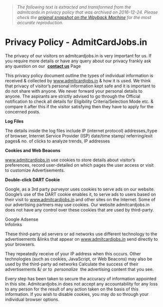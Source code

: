 > *The following text is extracted and transformed from the admitcardx.in privacy policy that was archived on 2016-12-24. Please check the [original snapshot on the Wayback Machine](https://web.archive.org/web/20161224024105id_/http%3A//admitcardx.in/privacy-policy) for the most accurate reproduction.*

# Privacy Policy - AdmitCardJobs.in

The privacy of our visitors on admitcardjobs.in is very important for us. If you require more details or have any query about our privacy frankly ask any question on our  **[contact us](http://www.admitcardjobs.in/contact-us/)** Page

This privacy policy document outline the types of individual information is received & collected by www.admitcardjobs.in & how it is used. We think that privacy of visitor’s personal information kept safe and it is important to do not share with anyone. We never forward your personal details to anyone. The aspirants are strictly advised to go through the Official notification to check all details for Eligibility Criteria/Selection Mode etc. & compare it after this if the visitor satisfying then they have to apply for the concerned posts.

**Log Files**

The details inside the log files include IP (internet protocol) addresses,/type of browser, Internet Service Provider (ISP) date/time stamp/ referring/exit pages& no. of clicks to analyze trends, IP addresses

**Cookies and Web Beacons**

www.admitcardjobs.in use cookies to store details about visitor’s preferences, record user-detailed on which pages the user access or visit to customize Advertisements.

**Double-click DART Cookie**

Google, as a 3rd party purveyor uses cookies to serve ads on our website. Google’s use of the DART cookie enables it, to serve ads to users based on their visit to www.admitcardjobs.in and other sites on the Internet. Some of our advertising partners may use cookies. Our website admitcardjobs.in does not have any control over these cookies that are used by third-party.

Google Adsense  
Infolinks

These third-party ad servers or ad networks use different technology to the advertisements &links that appear on www.admitcardjobs.in send directly to your browsers.

They repeatedly receive of your IP address when this occurs. Other technologies (such as cookies, JavaScript, or Web Beacons) may also be used by the third-party ad networks Calculate the success of their advertisements &/ or to  _personalize_  the advertising content that you see.

Every step has been taken to secure the accuracy of information appointed in this site. Admitcardjobs.in does not accept any accountability for any loss to any person for the result of any action taken on the basis of this information. If you wish to disable cookies, you may do so through your individual browser options.
